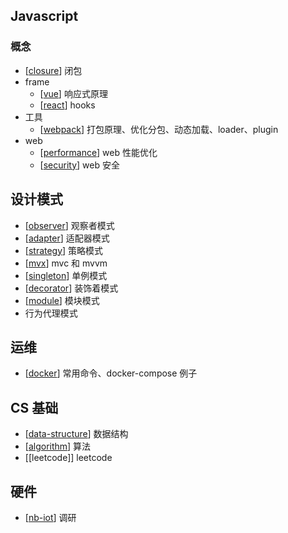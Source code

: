 ## Javascript

### 概念

  - [[closure]] 闭包
- frame
  - [[vue]] 响应式原理
  - [[react]] hooks
- 工具
  - [[webpack]] 打包原理、优化分包、动态加载、loader、plugin
- web
  - [[performance]] web 性能优化
  - [[security]] web 安全

## 设计模式

- [[observer]] 观察者模式
- [[adapter]] 适配器模式
- [[strategy]] 策略模式
- [[mvx]] mvc 和 mvvm
- [[singleton]] 单例模式
- [[decorator]] 装饰着模式
- [[module]] 模块模式
- 行为代理模式

## 运维

- [[docker]] 常用命令、docker-compose 例子

## CS 基础

- [[data-structure]] 数据结构
- [[algorithm]] 算法
- [[leetcode]] leetcode

## 硬件

- [[nb-iot]] 调研

[//begin]: # "Autogenerated link references for markdown compatibility"
[observer]: observer "Observer"
[adapter]: adapter "Adapter"
[strategy]: strategy "Strategy"
[vue]: vue "Vue"
[react]: react "React"
[docker]: docker "Docker"
[closure]: closure "Closure"
[webpack]: webpack "Webpack"
[data-structure]: data-structure "Data-structure"
[algorithm]: algorithm "Algorithm"
[nb-iot]: nb-iot "Nb-iot"
[performance]: performance "Performance"
[security]: security "Security"
[mvx]: mvx "Mvx"
[singleton]: singleton "Singleton"
[decorator]: decorator "Decorator"
[module]: module "Module"
[//end]: # "Autogenerated link references"
